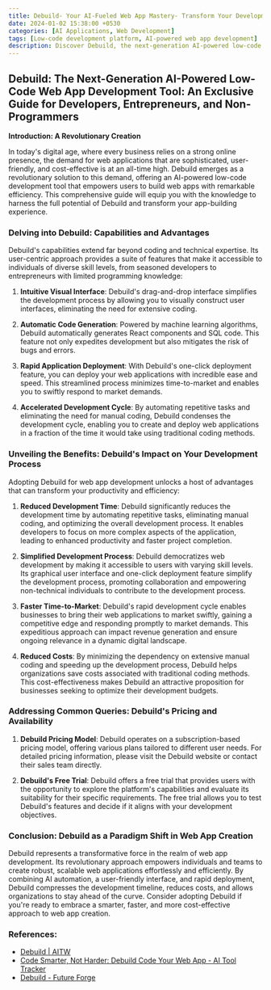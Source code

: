 ```yaml
---
title: Debuild- Your AI-Fueled Web App Mastery- Transform Your Development Journey
date: 2024-01-02 15:38:00 +0530
categories: [AI Applications, Web Development]
tags: [Low-code development platform, AI-powered web app development]
description: Discover Debuild, the next-generation AI-powered low-code web app development tool. Empower yourself with rapid application development, simplified process, and reduced costs. Ideal for developers, entrepreneurs, and non-programmers. Explore the guide to unlock the potential of Debuild and revolutionize your app creation journey.
---
```


## Debuild: The Next-Generation AI-Powered Low-Code Web App Development Tool: An Exclusive Guide for Developers, Entrepreneurs, and Non-Programmers

**Introduction: A Revolutionary Creation**

In today's digital age, where every business relies on a strong online presence, the demand for web applications that are sophisticated, user-friendly, and cost-effective is at an all-time high. Debuild emerges as a revolutionary solution to this demand, offering an AI-powered low-code development tool that empowers users to build web apps with remarkable efficiency. This comprehensive guide will equip you with the knowledge to harness the full potential of Debuild and transform your app-building experience.

### Delving into Debuild: Capabilities and Advantages

Debuild's capabilities extend far beyond coding and technical expertise. Its user-centric approach provides a suite of features that make it accessible to individuals of diverse skill levels, from seasoned developers to entrepreneurs with limited programming knowledge:

1. **Intuitive Visual Interface**: Debuild's drag-and-drop interface simplifies the development process by allowing you to visually construct user interfaces, eliminating the need for extensive coding.

2. **Automatic Code Generation**: Powered by machine learning algorithms, Debuild automatically generates React components and SQL code. This feature not only expedites development but also mitigates the risk of bugs and errors.

3. **Rapid Application Deployment**: With Debuild's one-click deployment feature, you can deploy your web applications with incredible ease and speed. This streamlined process minimizes time-to-market and enables you to swiftly respond to market demands.

4. **Accelerated Development Cycle**: By automating repetitive tasks and eliminating the need for manual coding, Debuild condenses the development cycle, enabling you to create and deploy web applications in a fraction of the time it would take using traditional coding methods.

### Unveiling the Benefits: Debuild's Impact on Your Development Process

Adopting Debuild for web app development unlocks a host of advantages that can transform your productivity and efficiency:

1. **Reduced Development Time**: Debuild significantly reduces the development time by automating repetitive tasks, eliminating manual coding, and optimizing the overall development process. It enables developers to focus on more complex aspects of the application, leading to enhanced productivity and faster project completion.

2. **Simplified Development Process**: Debuild democratizes web development by making it accessible to users with varying skill levels. Its graphical user interface and one-click deployment feature simplify the development process, promoting collaboration and empowering non-technical individuals to contribute to the development process.

3. **Faster Time-to-Market**: Debuild's rapid development cycle enables businesses to bring their web applications to market swiftly, gaining a competitive edge and responding promptly to market demands. This expeditious approach can impact revenue generation and ensure ongoing relevance in a dynamic digital landscape.

4. **Reduced Costs**: By minimizing the dependency on extensive manual coding and speeding up the development process, Debuild helps organizations save costs associated with traditional coding methods. This cost-effectiveness makes Debuild an attractive proposition for businesses seeking to optimize their development budgets.

### Addressing Common Queries: Debuild's Pricing and Availability

1. **Debuild Pricing Model**: Debuild operates on a subscription-based pricing model, offering various plans tailored to different user needs. For detailed pricing information, please visit the Debuild website or contact their sales team directly.

2. **Debuild's Free Trial**: Debuild offers a free trial that provides users with the opportunity to explore the platform's capabilities and evaluate its suitability for their specific requirements. The free trial allows you to test Debuild's features and decide if it aligns with your development objectives.

### Conclusion: Debuild as a Paradigm Shift in Web App Creation

Debuild represents a transformative force in the realm of web app development. Its revolutionary approach empowers individuals and teams to create robust, scalable web applications effortlessly and efficiently. By combining AI automation, a user-friendly interface, and rapid deployment, Debuild compresses the development timeline, reduces costs, and allows organizations to stay ahead of the curve. Consider adopting Debuild if you're ready to embrace a smarter, faster, and more cost-effective approach to web app creation.

### References:

- [Debuild | AITW](https://www.aitoolwise.com/ai-tools/debuild)
- [Code Smarter, Not Harder: Debuild Code Your Web App - AI Tool Tracker](https://aitooltracker.com/resource/debuild/)
- [Debuild - Future Forge](https://futureforge.ai/tools/debuild/)
